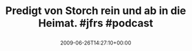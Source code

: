 ---
retweeted: false
source: <a href="http://twitter.com" rel="nofollow">Twitter Web Client</a>
entities:
  hashtags:
  - text: jfrs
    indices:
    - '46'
    - '51'
  - text: podcast
    indices:
    - '52'
    - '60'
  symbols: []
  user_mentions: []
  urls: []
display_text_range:
- '0'
- '60'
favorite_count: '0'
id_str: '2344387496'
truncated: false
retweet_count: '0'
id: '2344387496'
created_at: Fri Jun 26 14:27:10 +0000 2009
favorited: false
full_text: 'Predigt von Storch rein und ab in die Heimat. #jfrs #podcast'
lang: de
tags:
- jfrs
- podcast
- pesos/twitter
date: '2009-06-26T14:27:10+00:00'
src: https://twitter.com/bascht/status/2344387496
original_url: https://twitter.com/bascht/status/2344387496
type: twitter_tweet
text: 'Predigt von Storch rein und ab in die Heimat. #jfrs #podcast'
title: 'Predigt von Storch rein und ab in die Heimat. #jfrs #podcast

  '

---